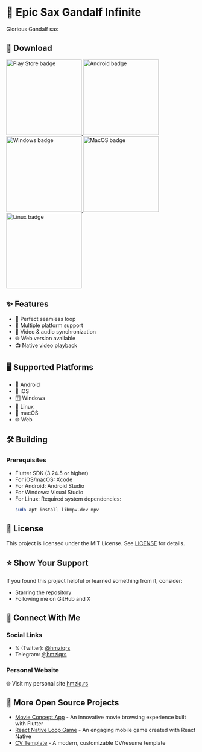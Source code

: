 # 🎷 Epic Sax Gandalf Infinite

Glorious Gandalf sax

## 📲 Download

<div id="downloads">
  <a href="https://play.google.com/store/apps/details?id=com.onemdev.gandalf">
    <img src="https://raw.githubusercontent.com/hmziqrs/gandalf-sax/master/.github/assets/google-play.png" alt="Play Store badge" width="200" />
  </a>
  <a href="https://github.com/hmziqrs/gandalf-sax/releases/latest/download/app-release.apk">
    <img src="https://raw.githubusercontent.com/hmziqrs/gandalf-sax/master/.github/assets/android.png" alt="Android badge" width="200" />
  </a>
  <a href="https://github.com/hmziqrs/gandalf-sax/releases/latest/download/windows-release.zip">
    <img src="https://raw.githubusercontent.com/hmziqrs/gandalf-sax/master/.github/assets/windows.png" alt="Windows badge" width="200" />
  </a>
  <a href="https://github.com/hmziqrs/gandalf-sax/releases/latest/download/macos-release.zip">
    <img src="https://raw.githubusercontent.com/hmziqrs/gandalf-sax/master/.github/assets/macos.png" alt="MacOS badge"  width="200" />
  </a>
  <a href="https://github.com/hmziqrs/gandalf-sax/releases/latest/download/linux-release.zip">
    <img src="https://raw.githubusercontent.com/hmziqrs/gandalf-sax/master/.github/assets/linux.png" alt="Linux badge"  width="200"/>
  </a>
</div>


## ✨ Features

- 🔄 Perfect seamless loop
- 📱 Multiple platform support
- 🎵 Video & audio synchronization
- 🌐 Web version available
- 📺 Native video playback

## 🖥️ Supported Platforms

- 🤖 Android
- 🍎 iOS
- 🪟 Windows
- 🐧 Linux
- 🍏 macOS
- 🌐 Web

## 🛠️ Building

### Prerequisites

- Flutter SDK (3.24.5 or higher)
- For iOS/macOS: Xcode
- For Android: Android Studio
- For Windows: Visual Studio
- For Linux: Required system dependencies:
  ```bash
  sudo apt install libmpv-dev mpv
  ```


## 📄 License

This project is licensed under the MIT License. See [LICENSE](LICENSE) for details.

## ⭐ Show Your Support

If you found this project helpful or learned something from it, consider:

- Starring the repository
- Following me on GitHub and X


## 🔗 Connect With Me

### Social Links

- 𝕏 (Twitter): [@hmziqrs](https://x.com/hmziqrs)
- Telegram: [@hmziqrs](https://t.me/hmziqrs)

### Personal Website

🌐 Visit my personal site [hmziq.rs](https://hmziq.rs/)

## 🌟 More Open Source Projects

- [Movie Concept App](https://github.com/hmziqrs/invmovieconcept1) - An innovative movie browsing experience built with Flutter
- [React Native Loop Game](https://github.com/hmziqrs/react-native-loop-game) - An engaging mobile game created with React Native
- [CV Template](https://github.com/hmziqrs/cv) - A modern, customizable CV/resume template
